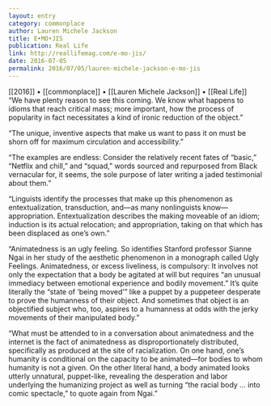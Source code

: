 ```yaml
---
layout: entry
category: commonplace
author: Lauren Michele Jackson
title: E•MO•JIS
publication: Real Life
link: http://reallifemag.com/e-mo-jis/
date: 2016-07-05
permalink: 2016/07/05/lauren-michele-jackson-e-mo-jis
---
```


[[2016]] • [[commonplace]] • [[Lauren Michele Jackson]] • [[Real Life]]
 
“We have plenty reason to see this coming. We know what happens to idioms that reach critical mass; more important, how the process of popularity in fact necessitates a kind of ironic reduction of the object.”

“The unique, inventive aspects that make us want to pass it on must be shorn off for maximum circulation and accessibility.”

“The examples are endless: Consider the relatively recent fates of “basic,” “Netflix and chill,” and “squad,” words sourced and repurposed from Black vernacular for, it seems, the sole purpose of later writing a jaded testimonial about them.”

“Linguists identify the processes that make up this phenomenon as entextualization, transduction, and—as many nonlinguists know—appropriation. Entextualization describes the making moveable of an idiom; induction is its actual relocation; and appropriation, taking on that which has been displaced as one’s own.”

“Animatedness is an ugly feeling. So identifies Stanford professor Sianne Ngai in her study of the aesthetic phenomenon in a monograph called Ugly Feelings. Animatedness, or excess liveliness, is compulsory: It involves not only the expectation that a body be agitated at will but requires “an unusual immediacy between emotional experience and bodily movement.” It’s quite literally the “state of ‘being moved’” like a puppet by a puppeteer desperate to prove the humanness of their object. And sometimes that object is an objectified subject who, too, aspires to a humanness at odds with the jerky movements of their manipulated body.”

“What must be attended to in a conversation about animatedness and the internet is the fact of animatedness as disproportionately distributed, specifically as produced at the site of racialization. On one hand, one’s humanity is conditional on the capacity to be animated—for bodies to whom humanity is not a given. On the other literal hand, a body animated looks utterly unnatural, puppet-like, revealing the desperation and labor underlying the humanizing project as well as turning “the racial body … into comic spectacle,” to quote again from Ngai.”

